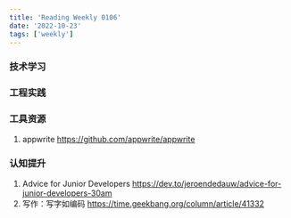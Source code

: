 ```yaml
---
title: 'Reading Weekly 0106'
date: '2022-10-23'
tags: ['weekly']
---
```


### 技术学习

### 工程实践

### 工具资源

1. appwrite https://github.com/appwrite/appwrite

### 认知提升

1. Advice for Junior Developers https://dev.to/jeroendedauw/advice-for-junior-developers-30am
2. 写作：写字如编码 https://time.geekbang.org/column/article/41332
